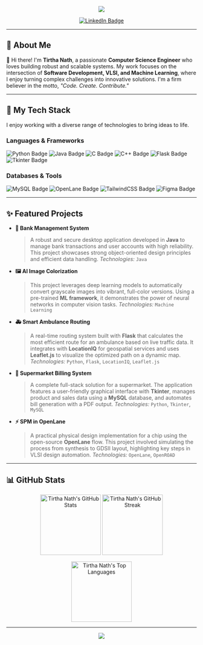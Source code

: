 <p align="center">
  <img src="https://capsule-render.vercel.app/api?type=waving&color=0:2F80ED,100:56CCF2&height=200&section=header&text=TIRTHA%20NATH&fontSize=60&fontAlign=50&fontColor=ffffff&animation=twinkling"/>
</p>

<p align="center">
  <a href="https://www.linkedin.com/in/tirtha-nath">
    <img src="https://img.shields.io/badge/LinkedIn-0077B5?style=for-the-badge&logo=linkedin&logoColor=white" alt="LinkedIn Badge"/>
  </a>
</p>

---

## 💫 About Me

👋 Hi there! I'm **Tirtha Nath**, a passionate **Computer Science Engineer** who loves building robust and scalable systems. My work focuses on the intersection of **Software Development, VLSI, and Machine Learning**, where I enjoy turning complex challenges into innovative solutions. I'm a firm believer in the motto, *"Code. Create. Contribute."*

---

## 🚀 My Tech Stack

I enjoy working with a diverse range of technologies to bring ideas to life.

### Languages & Frameworks
<p>
  <img src="https://img.shields.io/badge/Python-3776AB?style=for-the-badge&logo=python&logoColor=white" alt="Python Badge"/>
  <img src="https://img.shields.io/badge/Java-007396?style=for-the-badge&logo=java&logoColor=white" alt="Java Badge"/>
  <img src="https://img.shields.io/badge/C-A8B9CC?style=for-the-badge&logo=c&logoColor=black" alt="C Badge"/>
  <img src="https://img.shields.io/badge/C%2B%2B-00599C?style=for-the-badge&logo=c%2B%2B&logoColor=white" alt="C++ Badge"/>
  <img src="https://img.shields.io/badge/Flask-000000?style=for-the-badge&logo=flask&logoColor=white" alt="Flask Badge"/>
  <img src="https://img.shields.io/badge/Tkinter-2868A1?style=for-the-badge&logo=python&logoColor=white" alt="Tkinter Badge"/>
</p>

### Databases & Tools
<p>
  <img src="https://img.shields.io/badge/MySQL-4479A1?style=for-the-badge&logo=mysql&logoColor=white" alt="MySQL Badge"/>
  <img src="https://img.shields.io/badge/OpenLane-000000?style=for-the-badge&logo=open-source-initiative&logoColor=white" alt="OpenLane Badge"/>
  <img src="https://img.shields.io/badge/Tailwind_CSS-38B2AC?style=for-the-badge&logo=tailwind-css&logoColor=white" alt="TailwindCSS Badge"/>
  <img src="https://img.shields.io/badge/Figma-F24E1E?style=for-the-badge&logo=figma&logoColor=white" alt="Figma Badge"/>
</p>

---

## ✨ Featured Projects

* **🏦 Bank Management System**
    > A robust and secure desktop application developed in **Java** to manage bank transactions and user accounts with high reliability. This project showcases strong object-oriented design principles and efficient data handling.
    > *_Technologies:_* `Java`

* **🖼️ AI Image Colorization**
    > This project leverages deep learning models to automatically convert grayscale images into vibrant, full-color versions. Using a pre-trained **ML framework**, it demonstrates the power of neural networks in computer vision tasks.
    > *_Technologies:_* `Machine Learning`

* **🚑 Smart Ambulance Routing**
    > A real-time routing system built with **Flask** that calculates the most efficient route for an ambulance based on live traffic data. It integrates with **LocationIQ** for geospatial services and uses **Leaflet.js** to visualize the optimized path on a dynamic map.
    > *_Technologies:_* `Python`, `Flask`, `LocationIQ`, `Leaflet.js`

* **🧾 Supermarket Billing System**
    > A complete full-stack solution for a supermarket. The application features a user-friendly graphical interface with **Tkinter**, manages product and sales data using a **MySQL** database, and automates bill generation with a PDF output.
    > *_Technologies:_* `Python`, `Tkinter`, `MySQL`

* **⚡ SPM in OpenLane**
    > A practical physical design implementation for a chip using the open-source **OpenLane** flow. This project involved simulating the process from synthesis to GDSII layout, highlighting key steps in VLSI design automation.
    > *_Technologies:_* `OpenLane`, `OpenROAD`

---

## 📊 GitHub Stats

<p align="center">
  <img src="https://github-readme-stats.vercel.app/api?username=TIRTHANATH20&show_icons=true&theme=radical" height="160px" alt="Tirtha Nath's GitHub Stats"/>
  <img src="https://github-readme-streak-stats.herokuapp.com/?user=TIRTHANATH20&theme=radical" height="160px" alt="Tirtha Nath's GitHub Streak"/>
</p>
<p align="center">
  <img src="https://github-readme-stats.vercel.app/api/top-langs/?username=TIRTHANATH20&layout=compact&theme=radical" height="160px" alt="Tirtha Nath's Top Languages"/>
</p>

---

<p align="center">
  <img src="https://capsule-render.vercel.app/api?type=waving&color=0:56CCF2,100:2F80ED&height=120&section=footer"/>
</p>
